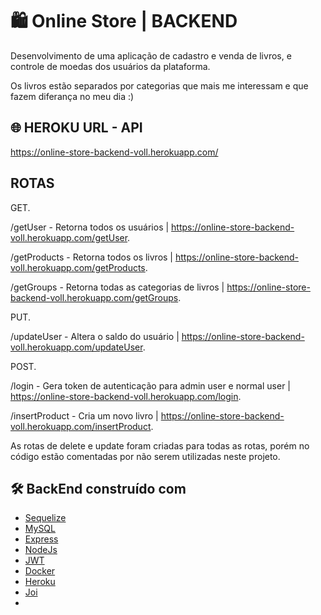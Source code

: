 
# :shopping: Online Store | BACKEND

Desenvolvimento de uma aplicação de cadastro e venda de livros, e controle de moedas dos usuários da plataforma.

Os livros estão separados por categorias que mais me interessam e que fazem diferança no meu dia :)

## :globe_with_meridians: HEROKU URL - API
https://online-store-backend-voll.herokuapp.com/

## ROTAS

GET.


/getUser - Retorna todos os usuários | https://online-store-backend-voll.herokuapp.com/getUser.


/getProducts - Retorna todos os livros | https://online-store-backend-voll.herokuapp.com/getProducts.


/getGroups - Retorna todas as categorias de livros | https://online-store-backend-voll.herokuapp.com/getGroups.



PUT.


/updateUser - Altera o saldo do usuário | https://online-store-backend-voll.herokuapp.com/updateUser.


POST.


/login - Gera token de autenticação para admin user e normal user | https://online-store-backend-voll.herokuapp.com/login.


/insertProduct - Cria um novo livro | https://online-store-backend-voll.herokuapp.com/insertProduct.


As rotas de delete e update foram criadas para todas as rotas, porém no código estão comentadas por não serem utilizadas neste projeto.


## 🛠️ BackEnd construído com

* [Sequelize](https://sequelize.org/) 
* [MySQL](https://www.mysql.com/) 
* [Express](https://expressjs.com/)
* [NodeJs](https://nodejs.org/en/) 
* [JWT](https://www.npmjs.com/package/jsonwebtoken)
* [Docker](https://www.docker.com/) 
* [Heroku](https://dashboard.heroku.com/)
* [Joi](https://www.npmjs.com/package/joi)
* 
